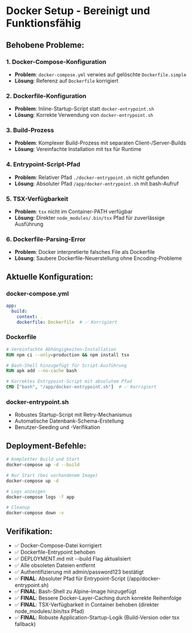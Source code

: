 # Docker Setup - Bereinigt und Funktionsfähig

## Behobene Probleme:

### 1. Docker-Compose-Konfiguration
- **Problem**: `docker-compose.yml` verwies auf gelöschte `Dockerfile.simple`
- **Lösung**: Referenz auf `Dockerfile` korrigiert

### 2. Dockerfile-Konfiguration
- **Problem**: Inline-Startup-Script statt `docker-entrypoint.sh`
- **Lösung**: Korrekte Verwendung von `docker-entrypoint.sh`

### 3. Build-Prozess
- **Problem**: Komplexer Build-Prozess mit separaten Client-/Server-Builds
- **Lösung**: Vereinfachte Installation mit tsx für Runtime

### 4. Entrypoint-Script-Pfad
- **Problem**: Relativer Pfad `./docker-entrypoint.sh` nicht gefunden
- **Lösung**: Absoluter Pfad `/app/docker-entrypoint.sh` mit bash-Aufruf

### 5. TSX-Verfügbarkeit
- **Problem**: `tsx` nicht im Container-PATH verfügbar
- **Lösung**: Direkter `node_modules/.bin/tsx` Pfad für zuverlässige Ausführung

### 6. Dockerfile-Parsing-Error
- **Problem**: Docker interpretierte falsches File als Dockerfile
- **Lösung**: Saubere Dockerfile-Neuerstellung ohne Encoding-Probleme

## Aktuelle Konfiguration:

### docker-compose.yml
```yaml
app:
  build: 
    context: .
    dockerfile: Dockerfile  # ✅ Korrigiert
```

### Dockerfile
```dockerfile
# Vereinfachte Abhängigkeiten-Installation
RUN npm ci --only=production && npm install tsx

# Bash-Shell hinzugefügt für Script-Ausführung
RUN apk add --no-cache bash

# Korrektes Entrypoint-Script mit absolutem Pfad
CMD ["bash", "/app/docker-entrypoint.sh"]  # ✅ Korrigiert
```

### docker-entrypoint.sh
- Robustes Startup-Script mit Retry-Mechanismus
- Automatische Datenbank-Schema-Erstellung
- Benutzer-Seeding und -Verifikation

## Deployment-Befehle:

```bash
# Kompletter Build und Start
docker-compose up -d --build

# Nur Start (bei vorhandenem Image)
docker-compose up -d

# Logs anzeigen
docker-compose logs -f app

# Cleanup
docker-compose down -v
```

## Verifikation:
- ✅ Docker-Compose-Datei korrigiert
- ✅ Dockerfile-Entrypoint behoben
- ✅ DEPLOYMENT.md mit --build Flag aktualisiert
- ✅ Alle obsoleten Dateien entfernt
- ✅ Authentifizierung mit admin/password123 bestätigt
- ✅ **FINAL**: Absoluter Pfad für Entrypoint-Script (/app/docker-entrypoint.sh)
- ✅ **FINAL**: Bash-Shell zu Alpine-Image hinzugefügt
- ✅ **FINAL**: Bessere Docker-Layer-Caching durch korrekte Reihenfolge
- ✅ **FINAL**: TSX-Verfügbarkeit in Container behoben (direkter node_modules/.bin/tsx Pfad)
- ✅ **FINAL**: Robuste Application-Startup-Logik (Build-Version oder tsx fallback)